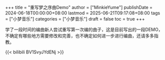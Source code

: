 +++
title = "重写梦之序曲Demo"
author = ["MinkieYume"]
publishDate = 2024-06-18T00:00:00+08:00
lastmod = 2025-06-21T09:17:08+08:00
tags = ["小梦音乐"]
categories = ["小梦音乐"]
draft = false
toc = true
+++

学了一段时间的编曲新人尝试重写第一次编的曲子，这是目前写出的一段DEMO，不确定有哪些地方需要修改和完善，也不确定如何进一步进行编曲，还请多多指教。

{{< bilibili BV1SvyJYdENj >}}
